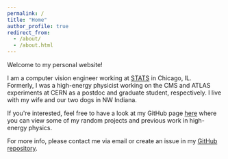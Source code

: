 ```yaml
---
permalink: /
title: "Home"
author_profile: true
redirect_from: 
  - /about/
  - /about.html
---
```


Welcome to my personal website!

I am a computer vision engineer working at [STATS](https://www.stats.com/artificial-intelligence/) in Chicago, IL.  
Formerly, I was a high-energy physicist working on the CMS and ATLAS experiments at CERN as a postdoc and graduate student, respectively.
I live with my wife and our two dogs in NW Indiana.

If you're interested, feel free to have a look at my GitHub page 
[here](https://github.com/demarley) 
where you can view some of my random projects and previous work in high-energy physics.  

For more info, please contact me via email or create an issue
in my [GitHub repository](https://github.com/demarley/demarley.github.io).
